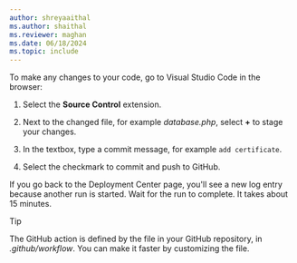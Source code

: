 ```yaml
---
author: shreyaaithal
ms.author: shaithal
ms.reviewer: maghan
ms.date: 06/18/2024
ms.topic: include
---
```


To make any changes to your code, go to Visual Studio Code in the browser:

1. Select the **Source Control** extension.

1. Next to the changed file, for example *database.php*, select **+** to stage your changes.

1. In the textbox, type a commit message, for example `add certificate`.

1. Select the checkmark to commit and push to GitHub.

If you go back to the Deployment Center page, you'll see a new log entry because another run is started. Wait for the run to complete. It takes about 15 minutes.

> [!TIP]
> The GitHub action is defined by the file in your GitHub repository, in *.github/workflow*. You can make it faster by customizing the file.
